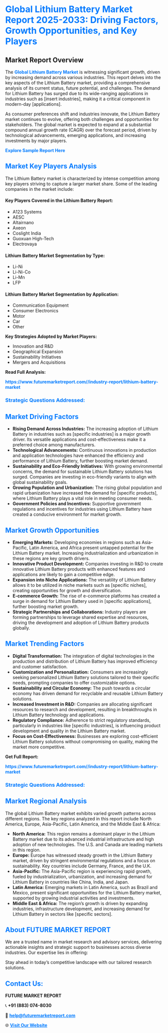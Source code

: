 <h1 style="color: #007BFF;">Global Lithium Battery Market Report 2025-2033: Driving Factors, Growth Opportunities, and Key Players</h1>

<section id="overview">
<h2>Market Report Overview</h2>
<p>The <a href="https://www.futuremarketreport.com//industry-report/lithium-battery-market" style="color: #007BFF; text-decoration: none;"><strong>Global Lithium Battery Market</strong></a> is witnessing significant growth, driven by increasing demand across various industries. This report delves into the key aspects of the Lithium Battery market, providing a comprehensive analysis of its current status, future potential, and challenges. The demand for Lithium Battery has surged due to its wide-ranging applications in industries such as [insert industries], making it a critical component in modern-day [applications].</p>
<p>As consumer preferences shift and industries innovate, the Lithium Battery market continues to evolve, offering both challenges and opportunities for stakeholders. The global market is expected to expand at a substantial compound annual growth rate (CAGR) over the forecast period, driven by technological advancements, emerging applications, and increasing investments by major players.</p>
</section>

<section id="overview">
<p><a href="https://www.futuremarketreport.com//request-sample/reportId=87050" style="color: #007BFF; text-decoration: none;"><strong>Explore Sample Report Here</strong></a></p>
</section>

<section id="key-players">
<h2 style="color: #007BFF;">Market Key Players Analysis</h2>
<p>The Lithium Battery market is characterized by intense competition among key players striving to capture a larger market share. Some of the leading companies in the market include:</p>
<h4>Key Players Covered in the Lithium Battery Report:</h4>
<ul><li>A123 Systems</li><li>AESC</li><li>Altairnano</li><li>Axeon</li><li>Coslight India</li><li>Guoxuan High-Tech</li><li>Electrovaya</li></ul>
<h4>Lithium Battery Market Segmentation by Type:</h4>
<ul><li>Li-Ni</li><li>Li-Ni-Co</li><li>Li-Mn</li><li>LFP</li></ul>

<h4>Lithium Battery Market Segmentation by Application:</h4>
<ul><li>Communication Equipment</li><li>Consumer Electronics</li><li>Motor</li><li>Car</li><li>Other</li></ul>
<p><strong>Key Strategies Adopted by Market Players:</strong></p>
<ul>
<li>Innovation and R&D</li>
<li>Geographical Expansion</li>
<li>Sustainability Initiatives</li>
<li>Mergers and Acquisitions</li>
</ul>
</section>

<section>
<p><strong>Read Full Analysis: </strong></p><a href="https://www.futuremarketreport.com//industry-report/lithium-battery-market" style="color: #007BFF; text-decoration: none;"><strong>https://www.futuremarketreport.com//industry-report/lithium-battery-market</strong></a>
<h3 style="color: #007BFF;">Strategic Questions Addressed:</h3>
</section>

<section id="driving-factors">
<h2 style="color: #007BFF;">Market Driving Factors</h2>
<ul>
<li><strong>Rising Demand Across Industries:</strong> The increasing adoption of Lithium Battery in industries such as [specific industries] is a major growth driver. Its versatile applications and cost-effectiveness make it a preferred choice among manufacturers.</li>
<li><strong>Technological Advancements:</strong> Continuous innovations in production and application technologies have enhanced the efficiency and performance of Lithium Battery, further boosting market demand.</li>
<li><strong>Sustainability and Eco-Friendly Initiatives:</strong> With growing environmental concerns, the demand for sustainable Lithium Battery solutions has surged. Companies are investing in eco-friendly variants to align with global sustainability goals.</li>
<li><strong>Growing Population and Urbanization:</strong> The rising global population and rapid urbanization have increased the demand for [specific products], where Lithium Battery plays a vital role in meeting consumer needs.</li>
<li><strong>Government Policies and Incentives:</strong> Supportive government regulations and incentives for industries using Lithium Battery have created a conducive environment for market growth.</li>
</ul>
</section>

<section id="growth-opportunities">
<h2 style="color: #007BFF;">Market Growth Opportunities</h2>
<ul>
<li><strong>Emerging Markets:</strong> Developing economies in regions such as Asia-Pacific, Latin America, and Africa present untapped potential for the Lithium Battery market. Increasing industrialization and urbanization in these regions are key growth drivers.</li>
<li><strong>Innovative Product Development:</strong> Companies investing in R&D to create innovative Lithium Battery products with enhanced features and applications are likely to gain a competitive edge.</li>
<li><strong>Expansion into Niche Applications:</strong> The versatility of Lithium Battery allows it to be utilized in niche markets such as [specific niches], creating opportunities for growth and diversification.</li>
<li><strong>E-commerce Growth:</strong> The rise of e-commerce platforms has created a surge in demand for Lithium Battery used in [specific applications], further boosting market growth.</li>
<li><strong>Strategic Partnerships and Collaborations:</strong> Industry players are forming partnerships to leverage shared expertise and resources, driving the development and adoption of Lithium Battery products globally.</li>
</ul>
</section>

<section id="trending-factors">
<h2 style="color: #007BFF;">Market Trending Factors</h2>
<ul>
<li><strong>Digital Transformation:</strong> The integration of digital technologies in the production and distribution of Lithium Battery has improved efficiency and customer satisfaction.</li>
<li><strong>Customization and Personalization:</strong> Consumers are increasingly seeking personalized Lithium Battery solutions tailored to their specific needs, prompting companies to offer customizable options.</li>
<li><strong>Sustainability and Circular Economy:</strong> The push towards a circular economy has driven demand for recyclable and reusable Lithium Battery solutions.</li>
<li><strong>Increased Investment in R&D:</strong> Companies are allocating significant resources to research and development, resulting in breakthroughs in Lithium Battery technology and applications.</li>
<li><strong>Regulatory Compliance:</strong> Adherence to strict regulatory standards, particularly in industries like [specific industries], is influencing product development and quality in the Lithium Battery market.</li>
<li><strong>Focus on Cost-Effectiveness:</strong> Businesses are exploring cost-efficient Lithium Battery solutions without compromising on quality, making the market more competitive.</li>
</ul>
</section>

<section>
<p><strong>Get Full Report: </strong></p><a href="https://www.futuremarketreport.com//industry-report/lithium-battery-market" style="color: #007BFF; text-decoration: none;"><strong>https://www.futuremarketreport.com//industry-report/lithium-battery-market</strong></a>
<h3 style="color: #007BFF;">Strategic Questions Addressed:</h3>
</section>


<section id="regional-analysis">
<h2 style="color: #007BFF;">Market Regional Analysis</h2>
<p>The global Lithium Battery market exhibits varied growth patterns across different regions. The key regions analyzed in this report include North America, Europe, Asia-Pacific, Latin America, and the Middle East & Africa:</p>
<ul>
<li><strong>North America:</strong> This region remains a dominant player in the Lithium Battery market due to its advanced industrial infrastructure and high adoption of new technologies. The U.S. and Canada are leading markets in this region.</li>
<li><strong>Europe:</strong> Europe has witnessed steady growth in the Lithium Battery market, driven by stringent environmental regulations and a focus on sustainability. Key countries include Germany, France, and the U.K.</li>
<li><strong>Asia-Pacific:</strong> The Asia-Pacific region is experiencing rapid growth, fueled by industrialization, urbanization, and increasing demand for Lithium Battery in countries like China, India, and Japan.</li>
<li><strong>Latin America:</strong> Emerging markets in Latin America, such as Brazil and Mexico, present significant opportunities for the Lithium Battery market, supported by growing industrial activities and investments.</li>
<li><strong>Middle East & Africa:</strong> The region’s growth is driven by expanding industries, infrastructure development, and increasing demand for Lithium Battery in sectors like [specific sectors].</li>
</ul>
</section>

<footer>
<h2 style="color: #007BFF;">About FUTURE MARKET REPORT</h2>
<p>We are a trusted name in market research and advisory services, delivering actionable insights and strategic support to businesses across diverse industries. Our expertise lies in offering:</p>

<p>Stay ahead in today’s competitive landscape with our tailored research solutions.</p>

<h2 style="color: #007BFF;">Contact Us:</h2>
<p><strong>FUTURE MARKET REPORT</strong></p>
<p>📞 <strong>+91 (883) 074-8030</strong></p>
<p>📧 <strong><a href="mailto:help@futuremarketreport.com" style="color: #007BFF;">help@futuremarketreport.com</a></strong></p>
<p>🌐 <strong><a href="https://www.futuremarketreport.com/" style="color: #007BFF;">Visit Our Website</a></strong></p>
</footer>